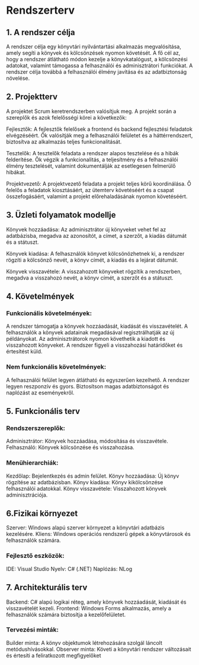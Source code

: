 # Rendszerterv

## 1. A rendszer célja

A rendszer célja egy könyvtári nyilvántartási alkalmazás megvalósítása, amely segíti a könyvek és kölcsönzések nyomon követését. A fő cél az, hogy a rendszer átlátható módon kezelje a könyvkatalógust, a kölcsönzési adatokat, valamint támogassa a felhasználói és adminisztrátori funkciókat. A rendszer célja továbbá a felhasználói élmény javítása és az adatbiztonság növelése.

##  2. Projektterv
A projektet Scrum keretrendszerben valósítjuk meg. A projekt során a szereplők és azok felelősségi körei a következők:

Fejlesztők: A fejlesztők felelősek a frontend és backend fejlesztési feladatok elvégzéséért. Ők valósítják meg a felhasználói felületet és a háttérrendszert, biztosítva az alkalmazás teljes funkcionalitását.

Tesztelők: A tesztelők feladata a rendszer alapos tesztelése és a hibák felderítése. Ők végzik a funkcionalitás, a teljesítmény és a felhasználói élmény tesztelését, valamint dokumentálják az esetlegesen felmerülő hibákat.

Projektvezető: A projektvezető feladata a projekt teljes körű koordinálása. Ő felelős a feladatok kiosztásáért, az ütemterv követéséért és a csapat összefogásáért, valamint a projekt előrehaladásának nyomon követéséért.

## 3. Üzleti folyamatok modellje
Könyvek hozzáadása: Az adminisztrátor új könyveket vehet fel az adatbázisba, megadva az azonosítót, a címet, a szerzőt, a kiadás dátumát és a státuszt.

Könyvek kiadása: A felhasználók könyvet kölcsönözhetnek ki, a rendszer rögzíti a kölcsönző nevét, a könyv címét, a kiadás és a lejárat dátumát.

Könyvek visszavétele: A visszahozott könyveket rögzítik a rendszerben, megadva a visszahozó nevét, a könyv címét, a szerzőt és a státuszt.

## 4. Követelmények
### Funkcionális követelmények:
A rendszer támogatja a könyvek hozzáadását, kiadását és visszavételét.
A felhasználók a könyvek adatainak megadásával regisztrálhatják az új példányokat.
Az adminisztrátorok nyomon követhetik a kiadott és visszahozott könyveket.
A rendszer figyeli a visszahozási határidőket és értesítést küld.
### Nem funkcionális követelmények:
A felhasználói felület legyen átlátható és egyszerűen kezelhető.
A rendszer legyen reszponzív és gyors.
Biztosítson magas adatbiztonságot és naplózást az eseményekről.

## 5. Funkcionális terv
### Rendszerszereplők:
Adminisztrátor: Könyvek hozzáadása, módosítása és visszavétele.
Felhasználó: Könyvek kölcsönzése és visszahozása.
### Menühierarchiák:
Kezdőlap: Bejelentkezés és admin felület.
Könyv hozzáadása: Új könyv rögzítése az adatbázisban.
Könyv kiadása: Könyv kikölcsönzése felhasználói adatokkal.
Könyv visszavétele: Visszahozott könyvek adminisztrációja.

## 6.Fizikai környezet
Szerver: Windows alapú szerver környezet a könyvtári adatbázis kezelésére.
Kliens: Windows operációs rendszerű gépek a könyvtárosok és felhasználók számára.
### Fejlesztő eszközök:
IDE: Visual Studio
Nyelv: C# (.NET)
Naplózás: NLog

## 7. Architekturális terv
Backend: C# alapú logikai réteg, amely könyvek hozzáadását, kiadását és visszavételét kezeli.
Frontend: Windows Forms alkalmazás, amely a felhasználók számára biztosítja a kezelőfelületet.
### Tervezési minták:
Builder minta: A könyv objektumok létrehozására szolgál láncolt metódushívásokkal.
Observer minta: Követi a könyvtári rendszer változásait és értesíti a feliratkozott megfigyelőket
